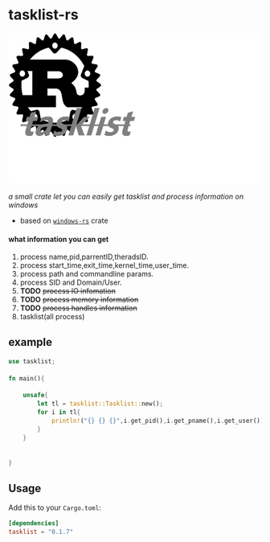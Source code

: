 # tasklist-rs

<p align="center">
    <img height="300" alt="tasklist-rs" src="images/ico.png">
</p>

_a small crate let you can easily get tasklist and process information on windows_

- based on [`windows-rs`](https://github.com/microsoft/windows-rs) crate 

#### what information you can get
1. process name,pid,parrentID,theradsID.
2. process start_time,exit_time,kernel_time,user_time.
3. process path and commandline params.
4. process SID and Domain/User.
5. **TODO** ~~process IO infomation~~ 
6. **TODO** ~~process memory information~~
7. **TODO** ~~process handles information~~
8. tasklist(all process)


## example
```rust
use tasklist;

fn main(){
   
    unsafe{
        let tl = tasklist::Tasklist::new();
        for i in tl{
            println!("{} {} {}",i.get_pid(),i.get_pname(),i.get_user());
        }
    }


}
```

## Usage

Add this to your `Cargo.toml`:

```toml
[dependencies]
tasklist = "0.1.7"
```